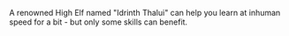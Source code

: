 A renowned High Elf named "Idrinth Thalui" can help you learn at inhuman speed for a bit - but only some skills can benefit.
